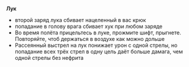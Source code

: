 **Лук**
- второй заряд лука сбивает нацеленный в вас крюк
- попадание в голову врага сбивает хук при любом заряде
- Во время полёта прицельтесь в луке, прожмите шифт, прыгнете. Повторяйте, чтоб держаться в воздухе как можно дольше
- Рассеянный выстрел на лук понижает урон с одной стрелы, но попадание всех трёх стрел в одну цель даёт больше дамага, чем одной стрелы без нефрита